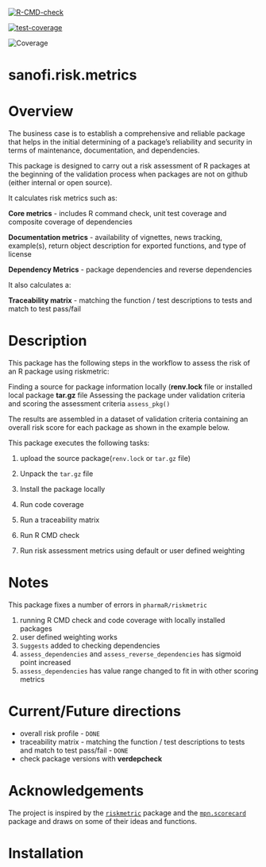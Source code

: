 
<!-- README.md is generated from README.Rmd. Please edit that file -->
<!-- badges: start -->

[![R-CMD-check](https://github.com/Sanofi-GitHub/bp-art-sanofi.risk.metric/actions/workflows/R-CMD-check.yaml/badge.svg)](https://github.com/Sanofi-GitHub/bp-art-sanofi.risk.metric/actions/workflows/R-CMD-check.yaml)

[![test-coverage](https://github.com/Sanofi-GitHub/bp-art-sanofi.risk.metric/actions/workflows/test-coverage.yaml/badge.svg)](https://github.com/Sanofi-GitHub/bp-art-sanofi.risk.metric/actions/workflows/test-coverage.yaml)

![Coverage](https://img.shields.io/badge/coverage-92%25-green.svg)


<!-- badges: end -->

# sanofi.risk.metrics

# Overview

The business case is to establish a comprehensive and reliable package
that helps in the initial determining of a package’s reliability and
security in terms of maintenance, documentation, and dependencies.

This package is designed to carry out a risk assessment of R packages at
the beginning of the validation process when packages are not on github
(either internal or open source).

It calculates risk metrics such as:

**Core metrics** - includes R command check, unit test coverage and
composite coverage of dependencies

**Documentation metrics** - availability of vignettes, news tracking,
example(s), return object description for exported functions, and type
of license

**Dependency Metrics** - package dependencies and reverse dependencies

It also calculates a:

**Traceability matrix** - matching the function / test descriptions to
tests and match to test pass/fail

# Description

This package has the following steps in the workflow to assess the risk
of an R package using riskmetric:

Finding a source for package information locally (**renv.lock** file or
installed local package **tar.gz** file Assessing the package under
validation criteria and scoring the assessment criteria `assess_pkg()`

The results are assembled in a dataset of validation criteria containing
an overall risk score for each package as shown in the example below.

This package executes the following tasks:

1.  upload the source package(`renv.lock` or `tar.gz` file)

2.  Unpack the `tar.gz` file

3.  Install the package locally

4.  Run code coverage

5.  Run a traceability matrix

6.  Run R CMD check

7.  Run risk assessment metrics using default or user defined weighting

# Notes

This package fixes a number of errors in `pharmaR/riskmetric`

1.  running R CMD check and code coverage with locally installed
    packages
2.  user defined weighting works
3.  `Suggests` added to checking dependencies
4.  `assess_dependencies` and `assess_reverse_dependencies` has sigmoid
    point increased
5.  `assess_dependencies` has value range changed to fit in with other
    scoring metrics

# Current/Future directions

- overall risk profile - `DONE`
- traceability matrix - matching the function / test descriptions to
  tests and match to test pass/fail - `DONE`
- check package versions with **verdepcheck**

# Acknowledgements

The project is inspired by the
[`riskmetric`](https://github.com/pharmaR/riskmetric) package and the
[`mpn.scorecard`](https://github.com/metrumresearchgroup/mpn.scorecard)
package and draws on some of their ideas and functions.

# Installation
